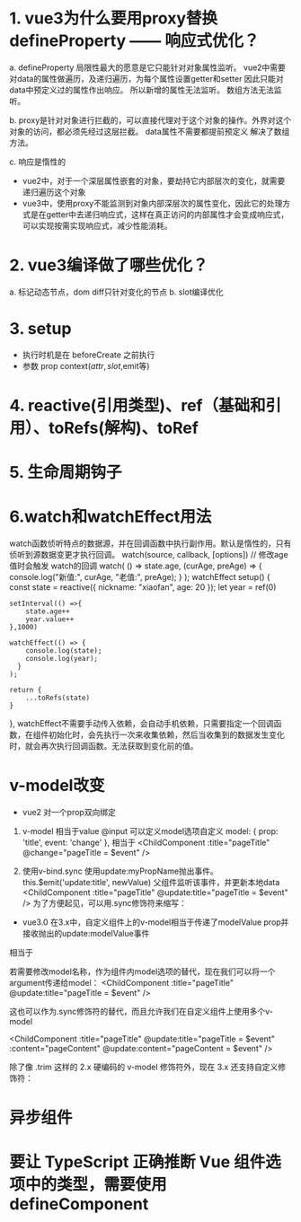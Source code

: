 # 1. vue3为什么要用proxy替换defineProperty —— 响应式优化？
a. defineProperty 局限性最大的愿意是它只能针对对象属性监听。
vue2中需要对data的属性做遍历，及递归遍历，为每个属性设置getter和setter
因此只能对data中预定义过的属性作出响应。
所以新增的属性无法监听。
数组方法无法监听。

b. proxy是针对对象进行拦截的，可以直接代理对于这个对象的操作。外界对这个对象的访问，都必须先经过这层拦截。 data属性不需要都提前预定义 解决了数组方法。

c. 响应是惰性的
 - vue2中，对于一个深层属性嵌套的对象，要劫持它内部层次的变化，就需要递归遍历这个对象
 - vue3中，使用proxy不能监测到对象内部深层次的属性变化，因此它的处理方式是在getter中去递归响应式，这样在真正访问的内部属性才会变成响应式，可以实现按需实现响应式，减少性能消耗。


 # 2. vue3编译做了哪些优化？
 a. 标记动态节点，dom diff只针对变化的节点
 b. slot编译优化

# 3. setup 
- 执行时机是在 beforeCreate 之前执行
- 参数 prop context($attr,slot,$emit等)
# 4. reactive(引用类型)、ref（基础和引用）、toRefs(解构)、toRef
# 5. 生命周期钩子
# 6.watch和watchEffect用法
watch函数侦听特点的数据源，并在回调函数中执行副作用。默认是惰性的，只有侦听到源数据变更才执行回调。
watch(source, callback, [options])
    // 修改age值时会触发 watch的回调
    watch(
      () => state.age,
      (curAge, preAge) => {
        console.log("新值:", curAge, "老值:", preAge);
      }
    );
watchEffect
  setup() {
    const state = reactive({ nickname: "xiaofan", age: 20 });
    let year = ref(0)

    setInterval(() =>{
        state.age++
        year.value++
    },1000)

    watchEffect(() => {
        console.log(state);
        console.log(year);
      }
    );

    return {
        ...toRefs(state)
    }
  },
 watchEffect不需要手动传入依赖，会自动手机依赖，只需要指定一个回调函数，在组件初始化时，会先执行一次来收集依赖，然后当收集到的数据发生变化时，就会再次执行回调函数。无法获取到变化前的值。

 # v-model改变
 - vue2 对一个prop双向绑定
 1. v-model 相当于value @input  可以定义model选项自定义
   model: {
    prop: 'title',
    event: 'change'
  },
  <ChildComponent v-model="pageTitle" />相当于
  <ChildComponent :title="pageTitle" @change="pageTitle = $event" />

  2. 使用v-bind.sync
  使用update:myPropName抛出事件。
  this.$emit('update:title', newValue)
  父组件监听该事件，并更新本地data
  <ChildComponent :title="pageTitle" @update:title="pageTitle = $event" />
  为了方便起见，可以用.sync修饰符来缩写：
  <ChildComponent :title.sync="pageTitle">

- vue3.0
在3.x中，自定义组件上的v-model相当于传递了modelValue prop并接收抛出的update:modelValue事件
<ChildComponent v-model="pageTitle" />
相当于
<ChildComponent
  :modelValue="pageTitle"
  @update:modelValue="pageTitle = $event"
/>

若需要修改model名称，作为组件内model选项的替代，现在我们可以将一个argument传递给model：
<ChildComponent v-model:title="pageTitle" />
<ChildComponent :title="pageTitle" @update:title="pageTitle = $event" />

这也可以作为.sync修饰符的替代，而且允许我们在自定义组件上使用多个v-model
<ChildComponent v-model:title="pageTitle" v-model:content="pageContent" />

<ChildComponent
  :title="pageTitle"
  @update:title="pageTitle = $event"
  :content="pageContent"
  @update:content="pageContent = $event"
/>

除了像 .trim 这样的 2.x 硬编码的 v-model 修饰符外，现在 3.x 还支持自定义修饰符：

 # 异步组件
 # 要让 TypeScript 正确推断 Vue 组件选项中的类型，需要使用 defineComponent
 <script lang="ts">
import { defineComponent } from 'vue'
export default defineComponent({
  // 已启用类型推断
})
</script>